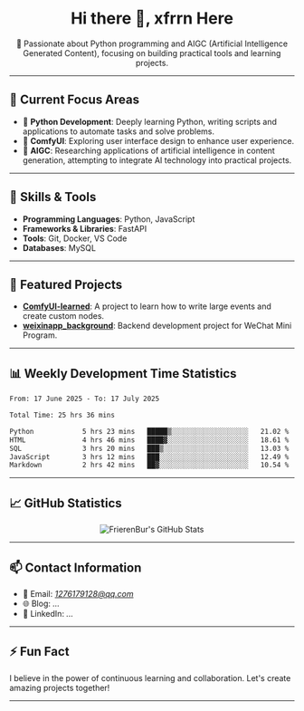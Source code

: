 <h1 align="center">Hi there 👋, xfrrn Here</h1>

<p align="center">
  🎯 Passionate about Python programming and AIGC (Artificial Intelligence Generated Content), focusing on building practical tools and learning projects.
</p>

---

## 🧠 Current Focus Areas

- 🐍 **Python Development**: Deeply learning Python, writing scripts and applications to automate tasks and solve problems.
- 🧩 **ComfyUI**: Exploring user interface design to enhance user experience.
- 🤖 **AIGC**: Researching applications of artificial intelligence in content generation, attempting to integrate AI technology into practical projects.

---

## 🔧 Skills & Tools

- **Programming Languages**: Python, JavaScript
- **Frameworks & Libraries**: FastAPI
- **Tools**: Git, Docker, VS Code
- **Databases**: MySQL

---

## 📂 Featured Projects

- [**ComfyUI-learned**](https://github.com/FrierenBur/ComfyUI-learned): A project to learn how to write large events and create custom nodes.
- [**weixinapp_background**](https://github.com/FrierenBur/weixinapp_background): Backend development project for WeChat Mini Program.

---

## 📊 Weekly Development Time Statistics
<!--START_SECTION:waka-->

```txt
From: 17 June 2025 - To: 17 July 2025

Total Time: 25 hrs 36 mins

Python            5 hrs 23 mins   █████▒░░░░░░░░░░░░░░░░░░░   21.02 %
HTML              4 hrs 46 mins   ████▓░░░░░░░░░░░░░░░░░░░░   18.61 %
SQL               3 hrs 20 mins   ███▒░░░░░░░░░░░░░░░░░░░░░   13.03 %
JavaScript        3 hrs 12 mins   ███░░░░░░░░░░░░░░░░░░░░░░   12.49 %
Markdown          2 hrs 42 mins   ██▓░░░░░░░░░░░░░░░░░░░░░░   10.54 %
```

<!--END_SECTION:waka-->



---

## 📈 GitHub Statistics

<p align="center">
  <img src="https://github-readme-stats.vercel.app/api?username=FrierenBur&show_icons=true&theme=radical" alt="FrierenBur's GitHub Stats" />
</p>

---

## 📫 Contact Information

- 📧 Email: *1276179128@qq.com*
- 🌐 Blog: *...*
- 💼 LinkedIn: *...*

---

## ⚡ Fun Fact

I believe in the power of continuous learning and collaboration. Let's create amazing projects together!

---
